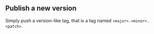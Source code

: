 ## Publish a new version

Simply push a version-like tag, that is a tag named `<major>.<minor>.<patch>`.
